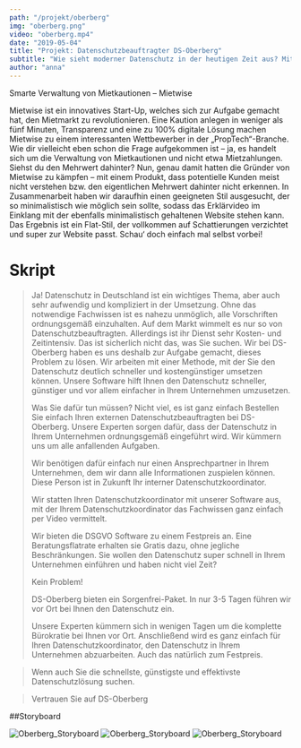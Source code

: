 ```yaml
---
path: "/projekt/oberberg"
img: "oberberg.png"
video: "oberberg.mp4"
date: "2019-05-04"
title: "Projekt: Datenschutzbeauftragter DS-Oberberg"
subtitle: "Wie sieht moderner Datenschutz in der heutigen Zeit aus? Mit DS-Oberberg bekommst du neben fachlichen Experten auch eigene Software zur Verfügung gestellt, damit Datenschutz ein Klacks für dich wird."
author: "anna"
---
```


Smarte Verwaltung von Mietkautionen – Mietwise

Mietwise ist ein innovatives Start-Up, welches sich zur Aufgabe gemacht hat, den Mietmarkt zu revolutionieren. Eine Kaution anlegen in weniger als fünf Minuten, Transparenz und eine zu 100% digitale Lösung machen Mietwise zu einem interessanten Wettbewerber in der „PropTech“-Branche.
Wie dir vielleicht eben schon die Frage aufgekommen ist – ja, es handelt sich um die Verwaltung von Mietkautionen und nicht etwa Mietzahlungen. Siehst du den Mehrwert dahinter? Nun, genau damit hatten die Gründer von Mietwise zu kämpfen – mit einem Produkt, dass potentielle Kunden meist nicht verstehen bzw. den eigentlichen Mehrwert dahinter nicht erkennen.
In Zusammenarbeit haben wir daraufhin einen geeigneten Stil ausgesucht, der so minimalistisch wie möglich sein sollte, sodass das Erklärvideo im Einklang mit der ebenfalls minimalistisch gehaltenen Website stehen kann. Das Ergebnis ist ein Flat-Stil, der vollkommen auf Schattierungen verzichtet und super zur Website passt.
Schau‘ doch einfach mal selbst vorbei!

# Skript


>Ja! Datenschutz in Deutschland ist ein wichtiges Thema, aber auch sehr aufwendig und kompliziert in der Umsetzung.
Ohne das notwendige Fachwissen ist es nahezu unmöglich, alle Vorschriften ordnungsgemäß einzuhalten.
Auf dem Markt wimmelt es nur so von Datenschutzbeauftragten. Allerdings ist ihr Dienst sehr Kosten- und Zeitintensiv. Das ist sicherlich nicht das, was Sie suchen.
Wir bei DS-Oberberg haben es uns deshalb zur Aufgabe gemacht, dieses Problem zu lösen. Wir arbeiten mit einer Methode, mit der Sie den Datenschutz deutlich schneller und kostengünstiger umsetzen können. Unsere Software hilft Ihnen den Datenschutz schneller, günstiger und vor allem einfacher in Ihrem Unternehmen umzusetzen.
>
> Was Sie dafür tun müssen? Nicht viel, es ist ganz einfach
Bestellen Sie einfach Ihren externen Datenschutzbeauftragten bei DS-Oberberg. Unsere Experten sorgen dafür, dass der Datenschutz in Ihrem Unternehmen ordnungsgemäß eingeführt wird. Wir kümmern uns um alle anfallenden Aufgaben.
>
>Wir benötigen dafür einfach nur einen Ansprechpartner in Ihrem Unternehmen, dem wir dann alle Informationen zuspielen können. Diese Person ist in Zukunft Ihr interner Datenschutzkoordinator.
>
>Wir statten Ihren Datenschutzkoordinator mit unserer Software aus, mit der Ihrem Datenschutzkoordinator das Fachwissen ganz einfach per Video vermittelt.
>
>Wir bieten die DSGVO Software zu einem Festpreis an. Eine Beratungsflatrate erhalten sie Gratis dazu, ohne jegliche Beschränkungen. Sie wollen den Datenschutz super schnell in Ihrem Unternehmen einführen und haben nicht viel Zeit?
>
>Kein Problem!
>
>DS-Oberberg bieten ein Sorgenfrei-Paket. In nur 3-5 Tagen führen wir vor Ort bei Ihnen den Datenschutz ein.
>
>Unsere Experten kümmern sich in wenigen Tagen um die komplette Bürokratie bei Ihnen vor Ort. Anschließend wird es ganz einfach für Ihren Datenschutzkoordinator, den Datenschutz in Ihrem Unternehmen abzuarbeiten. Auch das natürlich zum Festpreis.

>Wenn auch Sie die schnellste, günstigste und effektivste Datenschutzlösung suchen.

>Vertrauen Sie auf DS-Oberberg

##Storyboard

![Oberberg_Storyboard](/storyboards/oberbergsotry-01.jpg "An exemplary image")
![Oberberg_Storyboard](/storyboards/oberbergsotry-02.jpg "An exemplary image")
![Oberberg_Storyboard](/storyboards/oberbergsotry-03.jpg "An exemplary image")